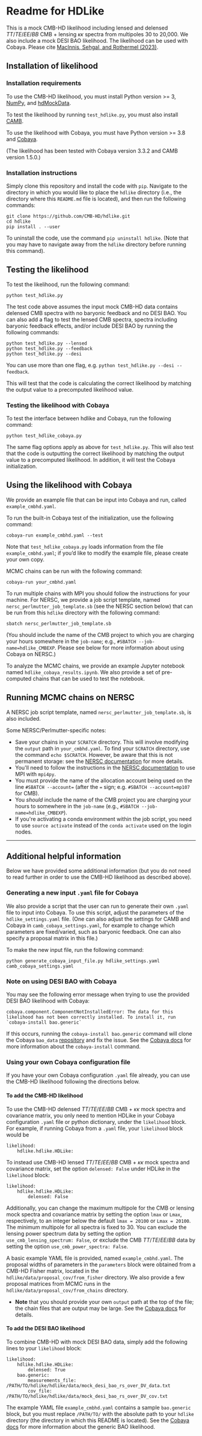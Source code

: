 # Readme for HDLike

This is a mock CMB-HD likelihood including lensed and delensed $TT/TE/EE/BB$ CMB + lensing $\kappa\kappa$ spectra from multipoles 30 to 20,000.  We also include a mock DESI BAO likelihood. The likelihood can be used with Cobaya.  Please cite [MacInnis, Sehgal, and Rothermel (2023)](https://arxiv.org/abs/2309.03021).


## Installation of likelihood


### Installation requirements

To use the CMB-HD likelihood, you must install Python version >= 3, [NumPy](https://numpy.org/), and [hdMockData](https://github.com/CMB-HD/hdMockData).

To test the likelihood by running `test_hdlike.py`, you must also install [CAMB](https://camb.readthedocs.io/en/latest/).

To use the likelihood with Cobaya, you must have Python version >= 3.8 and [Cobaya](https://cobaya.readthedocs.io/en/latest/index.html).

(The likelihood has been tested with Cobaya version 3.3.2 and CAMB version 1.5.0.)


### Installation instructions

Simply clone this repository and install the code with `pip`. Navigate to the directory in which you would like to place the `hdlike` directory (i.e., the directory where this `README.md` file is located), and then run the following commands:

```
git clone https://github.com/CMB-HD/hdlike.git
cd hdlike
pip install . --user
```

To uninstall the code, use the command `pip uninstall hdlike`. (Note that you may have to navigate away from the `hdlike` directory before running this command).


## Testing the likelihood

To test the likelihood, run the following command:

```
python test_hdlike.py
```

The test code above assumes the input mock CMB-HD data contains delensed CMB spectra with no baryonic feedback and no DESI BAO.  You can also add a flag to test the lensed CMB spectra, spectra including baryonic feedback effects, and/or include DESI BAO by running the following commands:

```
python test_hdlike.py --lensed
python test_hdlike.py --feedback
python test_hdlike.py --desi
```

You can use more than one flag, e.g. `python test_hdlike.py --desi --feedback`.

This will test that the code is calculating the correct likelihood by matching the output value to a precomputed likelihood value.


### Testing the likelihood with Cobaya

To test the interface between hdlike and Cobaya, run the following command:

```
python test_hdlike_cobaya.py
```

The same flag options apply as above for `test_hdlike.py`.  This will also test that the code is outputting the correct likelihood by matching the output value to a precomputed likelihood.  In addition, it will test the Cobaya initialization.


## Using the likelihood with Cobaya 

We provide an example file that can be input into Cobaya and run, called `example_cmbhd.yaml`.  

To run the built-in Cobaya test of the initialization, use the following command:

```
cobaya-run example_cmbhd.yaml --test
```

Note that `test_hdlike_cobaya.py` loads information from the file `example_cmbhd.yaml`; if you’d like to modify the example file, please create your own copy.

MCMC chains can be run with the following command:

```
cobaya-run your_cmbhd.yaml
```

To run multiple chains with MPI you should follow the instructions for your machine.  For NERSC, we provide a job script template, named `nersc_perlmutter_job_template.sb` (see the NERSC section below) that can be run from this `hdlike` directory with the following command:

```
sbatch nersc_perlmutter_job_template.sb
```

(You should include the name of the CMB project to which you are charging your hours somewhere in the `job-name`; e.g., `#SBATCH --job-name=hdlike_CMBEXP`. Please see below for more information about using Cobaya on NERSC.)

To analyze the MCMC chains, we provide an example Jupyter notebook named `hdlike_cobaya_results.ipynb`. We also provide a set of pre-computed chains that can be used to test the notebook.

## Running MCMC chains on NERSC

A NERSC job script template, named `nersc_perlmutter_job_template.sb`, is also included. 

Some NERSC/Perlmutter-specific notes:
- Save your chains in your `SCRATCH` directory. This will involve modifying the `output` path in `your_cmbhd.yaml`. To find your `SCRATCH` directory, use the command `echo $SCRATCH`. However, be aware that this is not permanent storage: see the [NERSC documentation](https://docs.nersc.gov/filesystems/perlmutter-scratch/) for more details.
- You'll need to follow the instructions in the [NERSC documentation](https://docs.nersc.gov/development/languages/python/using-python-perlmutter/#mpi4py-on-perlmutter) to use MPI with `mpi4py`.
- You must provide the name of the allocation account being used on the line `#SBATCH --account=` (after the `=` sign; e.g. `#SBATCH --account=mp107` for CMB).
- You _should_ include the name of the CMB project you are charging your hours to somewhere in the `job-name` (e.g., `#SBATCH --job-name=hdlike_CMBEXP`). 
- If you're activating a conda environment within the job script, you need to use `source activate` instead of the `conda activate` used on the login nodes.

---

## Additional helpful information

Below we have provided some additional information (but you do not need to read further in order to use the CMB-HD likelihood as described above).


### Generating a new input `.yaml` file for Cobaya

We also provide a script that the user can run to generate their own `.yaml` file to input into Cobaya. To use this script, adjust the parameters of the `hdlike_settings.yaml` file. (One can also adjust the settings for CAMB and Cobaya in `camb_cobaya_settings.yaml`, for example to change which parameters are fixed/varied, such as baryonic feedback. One can also specify a proposal matrix in this file.) 

To make the new input file, run the following command:

```
python generate_cobaya_input_file.py hdlike_settings.yaml camb_cobaya_settings.yaml
```

### Note on using DESI BAO with Cobaya

You may see the following error message when trying to use the provided DESI BAO likelihood with Cobaya:

```
cobaya.component.ComponentNotInstalledError: The data for this likelihood has not been correctly installed. To install it, run `cobaya-install bao.generic`
```

If this occurs, running the `cobaya-install bao.generic` command will clone the Cobaya `bao_data` [repository](https://github.com/CobayaSampler/bao_data) and fix the issue. See the [Cobaya docs](https://cobaya.readthedocs.io/en/latest/installation_cosmo.html) for more information about the `cobaya-install` command.


### Using your own Cobaya configuration file

If you have your own Cobaya configuration `.yaml` file already, you can use the CMB-HD likelihood following the directions below.


#### To add the CMB-HD likelihood

To use the CMB-HD delensed $TT/TE/EE/BB$ CMB + $\kappa\kappa$ mock spectra and covariance matrix, you only need to mention HDLike in your Cobaya configuration `.yaml` file or python dictionary, under the `likelihood` block. For example, if running Cobaya from a `.yaml` file, your `likelihood` block would be

```
likelihood:
	hdlike.hdlike.HDLike:
```

To instead use CMB-HD lensed $TT/TE/EE/BB$ CMB + $\kappa\kappa$ mock spectra and covariance matrix, set the option `delensed: False` under HDLike in the `likelihood` block:

```
likelihood:
	hdlike.hdlike.HDLike:
		delensed: False
```

Additionally, you can change the maximum multipole for the CMB or lensing mock spectra and covariance matrix by setting the option `lmax` or `Lmax`, respectively, to an integer below the default `lmax = 20100` or `Lmax = 20100`. The minimum multipole for all spectra is fixed to 30. You can exclude the lensing power spectrum data by setting the option `use_cmb_lensing_spectrum: False`, or exclude the CMB $TT/TE/EE/BB$ data by setting the option `use_cmb_power_spectra: False`.

A basic example YAML file is provided, named `example_cmbhd.yaml`. The proposal widths of parameters in the `parameters` block were obtained from a CMB-HD Fisher matrix, located in the `hdlike/data/proposal_cov/from_fisher` directory. We also provide a few proposal matrices from MCMC runs in the `hdlike/data/proposal_cov/from_chains` directory.

- __Note__ that you should provide your own `output` path at the top of the file; the chain files that are output may be large. See the [Cobaya docs](https://cobaya.readthedocs.io/en/latest/output.html#output-shell) for details.


#### To add the DESI BAO likelihood

To combine CMB-HD with mock DESI BAO data, simply add the following lines to your `likelihood` block:

```
likelihood:
	hdlike.hdlike.HDLike:
		delensed: True
	bao.generic:
		measurements_file: /PATH/TO/hdlike/hdlike/data/mock_desi_bao_rs_over_DV_data.txt
		cov_file: /PATH/TO/hdlike/hdlike/data/mock_desi_bao_rs_over_DV_cov.txt
```

The example YAML file `example_cmbhd.yaml` contains a sample `bao.generic` block, but you must replace `/PATH/TO/` with the absolute path to your `hdlike` directory (the directory in which this README is located). See the [Cobaya docs](https://cobaya.readthedocs.io/en/latest/likelihood_bao.html) for more information about the generic BAO likelihood.

